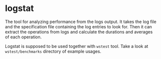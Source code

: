 # logstat

The tool for analyzing performance from the logs output. It takes the log file
and the specification file containing the log entries to look for. Then it can
extract the operations from logs and calculate the durations and averages of
each operation.

Logstat is supposed to be used together with `wstest` tool. Take a look at
`wstest/benchmarks` directory of example usages.
